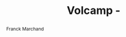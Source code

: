 ---
  name: Franck Marchand
  title: Volcamp - 
  abstract: Franck Marchand
  twitter: javaman42
  photo: none
  linkedin: none
  keynotes: false
---